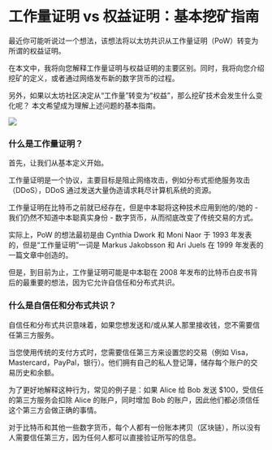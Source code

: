 # 工作量证明 vs 权益证明：基本挖矿指南

最近你可能听说过一个想法，该想法将以太坊共识从工作量证明（PoW）转变为所谓的权益证明。

在本文中，我将向您解释工作量证明与权益证明的主要区别。同时，我将向您介绍挖矿的定义，或者通过网络发布新的数字货币的过程。

另外，如果以太坊社区决定从“工作量”转变为“权益”，那么挖矿技术会发生什么变化呢？
本文希望成为理解上述问题的基本指南。

![](https://i.imgur.com/WfRxaEC.png)

### 什么是工作量证明？

首先，让我们从基本定义开始。

工作量证明是一个协议，主要目标是阻止网络攻击，例如分布式拒绝服务攻击（DDoS），DDoS 通过发送大量伪造请求耗尽计算机系统的资源。

工作量证明在比特币之前就已经存在，但是中本聪将这种技术应用到他的/她的 - 我们仍然不知道中本聪真实身份 - 数字货币，从而彻底改变了传统交易的方式。

实际上，PoW 的想法最初是由 Cynthia Dwork 和 Moni Naor 于 1993 年发表的，但是“工作量证明”一词是 Markus Jakobsson 和 Ari Juels 在 1999 年发表的一篇文章中创造的。

但是，到目前为止，工作量证明可能是中本聪在 2008 年发布的比特币白皮书背后的最重要的想法，因为它允许自信任和分布式共识。
### 什么是自信任和分布式共识？

自信任和分布式共识意味着，如果您想发送和/或从某人那里接收钱，您不需要信任第三方服务。

当您使用传统的支付方式时，您需要信任第三方来设置您的交易（例如 Visa，Mastercard，PayPal，银行）。他们拥有自己的私人登记簿，储存每个账户的交易历史和余额。

为了更好地解释这种行为，常见的例子是：如果 Alice 给 Bob 发送 $100，受信任的第三方服务会扣除 Alice 的账户，同时增加 Bob 的账户，因此他们都必须信任这个第三方会做正确的事情。

对于比特币和其他一些数字货币，每个人都有一份账本拷贝（区块链），所以没有人需要信任第三方，因为任何人都可以直接验证所写的信息。


